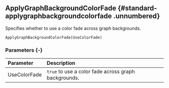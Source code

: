 ## ApplyGraphBackgroundColorFade {#standard-applygraphbackgroundcolorfade .unnumbered}

Specifies whether to use a color fade across graph backgrounds.

```{sql}
ApplyGraphBackgroundColorFade(UseColorFade)
```

### Parameters {-}

Parameter | Description
| :-- | :-- |
UseColorFade | `true` to use a color fade across graph backgrounds.
